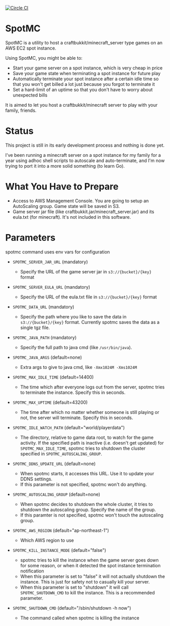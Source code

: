 [![Circle CI](https://circleci.com/gh/goura/spotmc.svg?style=svg)](https://circleci.com/gh/goura/spotmc)

SpotMC
=======
SpotMC is a utility to host a craftbukkit/minecraft_server type games on an AWS EC2 spot instance.

Using SpotMC, you might be able to:
* Start your game server on a spot instance, which is very cheap in price
* Save your game state when terminating a spot instance for future play
* Automatically terminate your spot instance after a certain idle time so that you won't get billed a lot just because you forgot to terminate it
* Set a hard-limit of an uptime so that you don't have to worry about unexpected bills

It is aimed to let you host a craftbukkit/minecraft server to play with your family, friends.

Status
=======
This project is still in its early development process and nothing is done yet.

I've been running a minecraft server on a spot instance for my family
for a year using adhoc shell scripts to autoscale and auto-terminate,
and I'm now trying to port it into a more solid something (to learn Go).

What You Have to Prepare
=========================
- Access to AWS Management Console. You are going to setup an AutoScaling group. Game state will be saved in S3.
- Game server jar file (like craftbukkit.jar/minecraft_server.jar) and its eula.txt (for minecraft). It's not included in this software.

Parameters
===========

spotmc command uses env vars for configuration

* `SPOTMC_SERVER_JAR_URL` (mandatory)
    * Specify the URL of the game server jar in `s3://{bucket}/{key}` format

* `SPOTMC_SERVER_EULA_URL` (mandatory)
    * Specify the URL of the eula.txt file in `s3://{bucket}/{key}` format

* `SPOTMC_DATA_URL` (mandatory)
    * Specify the path where you like to save the data in `s3://{bucket}/{key}` format. Currently spotmc saves the data as a single tgz file.

* `SPOTMC_JAVA_PATH` (mandatory)
    * Specify the full path to java cmd (like `/usr/bin/java`).

* `SPOTMC_JAVA_ARGS` (default=none)
    * Extra args to give to java cmd, like `-Xmx1024M -Xms1024M`

* `SPOTMC_MAX_IDLE_TIME` (default=14400)
    * The time which after everyone logs out from the server, spotmc tries to terminate the instance. Specify this in seconds.

* `SPOTMC_MAX_UPTIME` (default=43200)
    * The time after which no matter whether someone is still playing or not, the server will terminate. Specify this in seconds.

* `SPOTMC_IDLE_WATCH_PATH` (default="world/playerdata")
    * The directory, relative to game data root, to watch for the game activity. If the specified path is inactive (i.e. doesn't get updated) for `SPOTMC_MAX_IDLE_TIME`, spotmc tries to shutdown the cluster specified in `SPOTMC_AUTOSCALING_GROUP`.


* `SPOTMC_DDNS_UPDATE_URL` (default=none)
    * When spotmc starts, it accesses this URL. Use it to update your DDNS settings.
    * If this parameter is not specified, spotmc won't do anything.

* `SPOTMC_AUTOSCALING_GROUP` (default=none)
    * When spotmc decides to shutdown the whole cluster, it tries to shutdown the autoscaling group. Specify the name of the group.
    * If this paramter is not specified, spotmc won't touch the autoscaling group.

* `SPOTMC_AWS_REGION` (default="ap-northeast-1")
    * Which AWS region to use

* `SPOTMC_KILL_INSTANCE_MODE` (default="false")
    * spotmc tries to kill the instance when the game server goes down for some reason, or when it detected the spot instance termination notification
    * When this parameter is set to "false" it will not actually shutdown the instance. This is just for safety not to casually kill your server.
    * When this parameter is set to "shutdown" it will call `SPOTMC_SHUTDOWN_CMD` to kill the instance. This is a recommended parameter.

* `SPOTMC_SHUTDOWN_CMD` (default="/sbin/shutdown -h now")
    * The command called when spotmc is killing the instance

